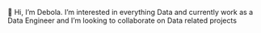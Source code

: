👋 Hi, I’m Debola.
 I’m interested in everything Data and currently work as a Data Engineer
and I’m looking to collaborate on Data related projects

